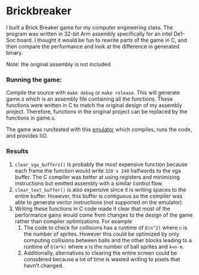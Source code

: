 # Brickbreaker
I built a Brick Breaker game for my computer engineering class. The program was written in 32-bit Arm assembly specifically for an intel De1-Soc board. I thought it would be fun to rewrite parts of the game in C, and then compare the performance and look at the difference in generated binary.


Note: the original assembly is not included




### Running the game:
Compile the source with `make debug` or `make release`. This will generate game.s which is an assembly file containing all the functions. These functions were written in C to match the original design of my assembly project. Therefore, functions in the original project can be replaced by the functions in game.s. 


The game was run/tested with this [emulator] which compiles, runs the code, and provides I\O.


### Results
1. `clear_vga_buffers()` is probably the most expensive function because each frame the function would write `320 x 240` halfwords to the vga buffer. The C compiler was better at using registers and minimizing instructions but emitted assembly with a similar control flow.
2. `clear_text_buffer()` is also expensive since it is writing spaces to the entire buffer. However, this buffer is contiguous so the compiler was able to generate vector instructions (not supported on the emulator)
3. Writing these functions in C code made it clear that most of the performance gains would come from changes to the design of the game rather than compiler optimizations. For example
    1. The code to check for collisions has a runtime of `O(n^2)` where `n` is the number of sprites. However this could be optimized by only computing collisions between balls and the other blocks leading to a runtime of `O(m*k)` where `m` is the number of ball sprites and `k=n-m`. 
    2. Additionally, alternatives to clearing the entire screen could be considered because a lot of time is wasted writing to pixels that havn't changed. 














[emulator]: https://cpulator.01xz.net/?sys=arm-de1soc